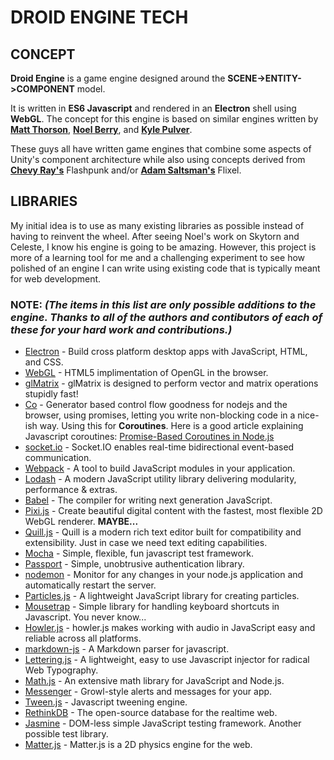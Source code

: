 # DROID ENGINE TECH

## CONCEPT
**Droid Engine** is a game engine designed around the **SCENE->ENTITY->COMPONENT** model.

It is written in **ES6 Javascript** and rendered in an **Electron** shell using **WebGL**.
The concept for this engine is based on similar engines written by [**Matt Thorson**](https://twitter.com/MattThorson),
[**Noel Berry**](https://twitter.com/NoelFB), and [**Kyle Pulver**](https://twitter.com/kylepulver).

These guys all have written game engines that combine some aspects of Unity's component architecture while also using concepts derived from [**Chevy Ray's**](https://twitter.com/ChevyRay) Flashpunk and/or [**Adam Saltsman's**](https://twitter.com/ADAMATOMIC) Flixel.

## LIBRARIES

My initial idea is to use as many existing libraries as possible instead of having to reinvent the wheel. After seeing Noel's work on Skytorn and Celeste, I know his engine is going to be amazing.
However, this project is more of a learning tool for me and a challenging experiment to see how polished of an engine I can write using existing code that is typically meant for web development.


### NOTE: *(The items in this list are only possible additions to the engine. Thanks to all of the authors and contibutors of each of these for your hard work and contributions.)*
* [Electron](http://electron.atom.io/) - Build cross platform desktop apps with JavaScript, HTML, and CSS.
* [WebGL](https://github.com/KhronosGroup/WebGL) - HTML5 implimentation of OpenGL in the browser.
* [glMatrix](http://glmatrix.net/) - glMatrix is designed to perform vector and matrix operations stupidly fast!
* [Co](https://github.com/tj/co) - Generator based control flow goodness for nodejs and the browser, using promises, letting you write non-blocking code in a nice-ish way. Using this for  **Coroutines**. Here is a good article explaining Javascript coroutines: [Promise-Based Coroutines in Node.js](http://tobyho.com/2015/12/27/promise-based-coroutines-nodejs/)
* [socket.io](http://socket.io/) - Socket.IO enables real-time bidirectional event-based communication.
* [Webpack](https://webpack.js.org) - A tool to build JavaScript modules in your application.
* [Lodash](https://lodash.com/) - A modern JavaScript utility library delivering modularity, performance & extras.
* [Babel](https://babeljs.io/) - The compiler for writing next generation JavaScript.
* [Pixi.js](http://www.pixijs.com/) - Create beautiful digital content with the fastest, most flexible 2D WebGL renderer. **MAYBE...**
* [Quill.js](https://quilljs.com/) - Quill is a modern rich text editor built for compatibility and extensibility. Just in case we need text editing capabilities.
* [Mocha](https://mochajs.org/) - Simple, flexible, fun javascript test framework.
* [Passport](http://passportjs.org/) - Simple, unobtrusive authentication library.
* [nodemon](https://nodemon.io) - Monitor for any changes in your node.js application and automatically restart the server.
* [Particles.js](http://vincentgarreau.com/particles.js/) - A lightweight JavaScript library for creating particles.
* [Mousetrap](https://craig.is/killing/mice) - Simple library for handling keyboard shortcuts in Javascript. You never know...
* [Howler.js](https://howlerjs.com/) - howler.js makes working with audio in JavaScript easy and reliable across all platforms.
* [markdown-js](https://github.com/evilstreak/markdown-js) - A Markdown parser for javascript.
* [Lettering.js](http://letteringjs.com/) - A lightweight, easy to use Javascript injector for radical Web Typography.
* [Math.js](http://mathjs.org/) - An extensive math library for JavaScript and Node.js.
* [Messenger](http://github.hubspot.com/messenger/) - Growl-style alerts and messages for your app.
* [Tween.js](https://github.com/tweenjs/tween.js) - Javascript tweening engine.
* [RethinkDB](https://rethinkdb.com/) - The open-source database for the realtime web.
* [Jasmine](http://jasmine.github.io/) - DOM-less simple JavaScript testing framework. Another possible test library.
* [Matter.js](http://brm.io/matter-js/) - Matter.js is a 2D physics engine for the web.